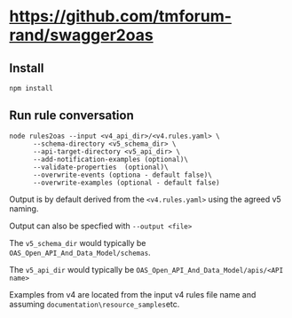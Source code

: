 # https://github.com/tmforum-rand/swagger2oas
 

## Install

`npm install`

## Run rule conversation

```
node rules2oas --input <v4_api_dir>/<v4.rules.yaml> \
      --schema-directory <v5_schema_dir> \
      --api-target-directory <v5_api_dir> \
      --add-notification-examples (optional)\
      --validate-properties  (optional)\
      --overwrite-events (optiona - default false)\
      --overwrite-examples (optional - default false)
```

Output is by default derived from the `<v4.rules.yaml>` using the agreed v5 naming.

Output can also be specfied with `--output <file>`

The `v5_schema_dir` would typically be `OAS_Open_API_And_Data_Model/schemas`.

The `v5_api_dir` would typically be `OAS_Open_API_And_Data_Model/apis/<API name>`

Examples from v4 are located from the input v4 rules file name and assuming `documentation\resource_samples`etc.

